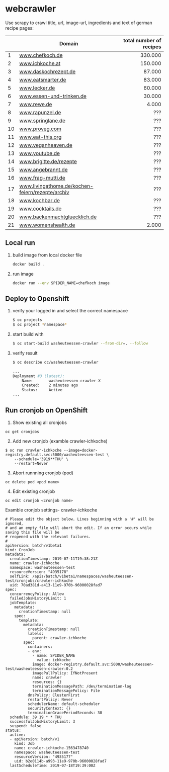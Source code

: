 # webcrawler
Use scrapy to crawl title, url, image-url, ingredients and text of german recipe pages:

|| Domain | total number of recipes    |
|-|-------------------|-------:|
|1| www.chefkoch.de | 330.000 |
|2| www.ichkoche.at | 150.000|
|3| www.daskochrezept.de| 87.000|
|4| www.eatsmarter.de | 83.000 |
|5| www.lecker.de | 60.000 |
|6| www.essen-und-trinken.de | 30.000 |
|7| www.rewe.de | 4.000 |
|8| www.rapunzel.de | ??? |
|9| www.springlane.de|???|
|10| www.proveg.com|???|
|11| www.eat-this.org|???|
|12| www.veganheaven.de|???|
|13| www.youtube.de|???|
|14| www.brigitte.de/rezepte|???|
|15| www.angebrannt.de|???|
|16| www.frag-mutti.de|???|
|17| www.livingathome.de/kochen-feiern/rezepte/archiv|???|
|18| www.kochbar.de|???|
|19| www.cocktails.de|???|
|20| www.backenmachtgluecklich.de|???|
|21| www.womenshealth.de| 2.000 |


## Local run

1. build image from local docker file
    ```bash
    docker build .
    ```
    
2. run image 
    ```bash
    docker run --env SPIDER_NAME=chefkoch image
    ```

## Deploy to Openshift

1. verify your logged in and select the correct namespace
    ```bash
    $ oc projects
    $ oc project *namespace*
    ```
    
2. start build with
    ```bash
    $ oc start-build washeuteessen-crawler --from-dir=. --follow
    ```

3. verify result
    ```bash 
    $ oc describe dc/washeuteessen-crawler
    
    ...
    Deployment #3 (latest):
    	Name:		washeuteessen-crawler-X
    	Created:	2 minutes ago
    	Status:		Active
    ...
    
    ```
## Run cronjob on OpenShift

1. Show existing all cronjobs
```
oc get cronjobs
```
2. Add new cronjob (examble crawler-ichkoche)
```
$ oc run crawler-ichkoche --image=docker-registry.default.svc:5000/washeuteessen-test \
    --schedule='3919**THU' \
    --restart=Never  
```
3. Abort runnning cronjob (pod)
```
oc delete pod <pod name>
```
4. Edit existing cronjob
```
oc edit cronjob <cronjob name>
```

Examble cronjob settings- crawler-ichkoche 
```
# Please edit the object below. Lines beginning with a '#' will be ignored,
# and an empty file will abort the edit. If an error occurs while saving this file will be
# reopened with the relevant failures.
#
apiVersion: batch/v1beta1
kind: CronJob
metadata:
  creationTimestamp: 2019-07-11T19:38:21Z
  name: crawler-ichkoche
  namespace: washeuteessen-test
  resourceVersion: "4935178"
  selfLink: /apis/batch/v1beta1/namespaces/washeuteessen-test/cronjobs/crawler-ichkoche
  uid: 70ad381d-a413-11e9-970b-96000028fad7
spec:
  concurrencyPolicy: Allow
  failedJobsHistoryLimit: 1
  jobTemplate:
    metadata:
      creationTimestamp: null
    spec:
      template:
        metadata:
          creationTimestamp: null
          labels:
            parent: crawler-ichkoche
        spec:
          containers:
          - env:
            - name: SPIDER_NAME
              value: ichkoche
            image: docker-registry.default.svc:5000/washeuteessen-test/washeuteessen-crawler:0.2
            imagePullPolicy: IfNotPresent
            name: crawler
            resources: {}
            terminationMessagePath: /dev/termination-log
            terminationMessagePolicy: File
          dnsPolicy: ClusterFirst
          restartPolicy: Never
          schedulerName: default-scheduler
          securityContext: {}
          terminationGracePeriodSeconds: 30
  schedule: 39 19 * * THU
  successfulJobsHistoryLimit: 3
  suspend: false
status:
  active:
  - apiVersion: batch/v1
    kind: Job
    name: crawler-ichkoche-1563478740
    namespace: washeuteessen-test
    resourceVersion: "4935177"
    uid: b2e0114b-a993-11e9-970b-96000028fad7
  lastScheduleTime: 2019-07-18T19:39:00Z
```